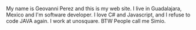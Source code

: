My name is Geovanni Perez and this is my web site. I live in Guadalajara, Mexico and I'm software developer. I love C# and Javascript, and I refuse to code JAVA again. I work at unosquare. BTW People call me Simio.